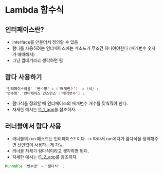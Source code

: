 # Lambda 함수식

## 인터페이스란?
- interface를 만들어서 정의할 수 있음
- 람다를 사용하려는 인터페이스에는 메소드가 무조건 하나여야한다 (매개변수 숫자가 애매해서)
- 그냥 껍데기라고 생각하면 됨 

## 람다 사용하기
```java
'인터페이스이름' '변수명' = ('매개변수') -> {식} ;
'변수명'.'인터페이스 인스턴스'('매개변수') ;
```
- 람다식을 정의할 때 인터페이스의 매개변수 개수를 맞춰줘야 한다.
- 자세한 예시는 <a href="f1_1_app.java">f1_1_app</a>를 참조하자.

## 러너블에서 람다 사용 
- 러너블의 run 메소드는 인터페이스? 이다. -> 따라서 run에다가 람다식을 정의해주면 선언없이 사용하는게 가능
- 러너블 자체가 람다식이라고 생각하면 된다. 
- 자세한 예시는 <a href="f1_2_app.java">f1_2_app</a>를 참조하자.
```java
Runnable '변수명' = '람다식' ;
```
